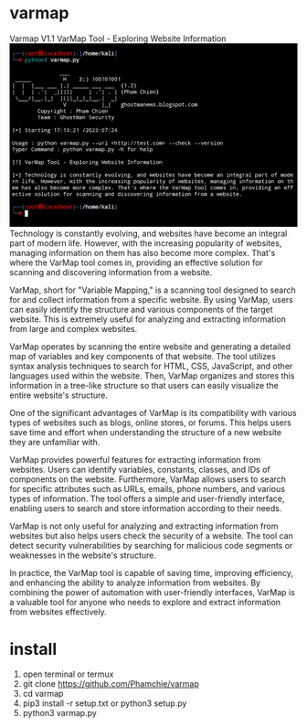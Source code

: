# varmap
Varmap V1.1
VarMap Tool - Exploring Website Information
<img src="https://raw.githubusercontent.com/Phamchie/varmap/main/Screenshot_2023-07-25-00-13-29-11.jpg">
Technology is constantly evolving, and websites have become an integral part of modern life. However, with the increasing popularity of websites, managing information on them has also become more complex. That's where the VarMap tool comes in, providing an effective solution for scanning and discovering information from a website.

VarMap, short for "Variable Mapping," is a scanning tool designed to search for and collect information from a specific website. By using VarMap, users can easily identify the structure and various components of the target website. This is extremely useful for analyzing and extracting information from large and complex websites.

VarMap operates by scanning the entire website and generating a detailed map of variables and key components of that website. The tool utilizes syntax analysis techniques to search for HTML, CSS, JavaScript, and other languages used within the website. Then, VarMap organizes and stores this information in a tree-like structure so that users can easily visualize the entire website's structure.

One of the significant advantages of VarMap is its compatibility with various types of websites such as blogs, online stores, or forums. This helps users save time and effort when understanding the structure of a new website they are unfamiliar with.

VarMap provides powerful features for extracting information from websites. Users can identify variables, constants, classes, and IDs of components on the website. Furthermore, VarMap allows users to search for specific attributes such as URLs, emails, phone numbers, and various types of information. The tool offers a simple and user-friendly interface, enabling users to search and store information according to their needs.

VarMap is not only useful for analyzing and extracting information from websites but also helps users check the security of a website. The tool can detect security vulnerabilities by searching for malicious code segments or weaknesses in the website's structure.

In practice, the VarMap tool is capable of saving time, improving efficiency, and enhancing the ability to analyze information from websites. By combining the power of automation with user-friendly interfaces, VarMap is a valuable tool for anyone who needs to explore and extract information from websites effectively.

# install
1. open terminal or termux
2. git clone https://github.com/Phamchie/varmap
3. cd varmap
4. pip3 install -r setup.txt or python3 setup.py
5. python3 varmap.py
